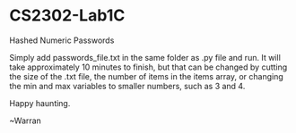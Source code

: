 # CS2302-Lab1C
Hashed Numeric Passwords

Simply add passwords_file.txt in the same folder as .py file and run.
It will take approximately 10 minutes to finish, but that can be changed 
by cutting the size of the .txt file, the number of items in the items
array, or changing the min and max variables to smaller numbers, such as
3 and 4.

Happy haunting.

~Warran
